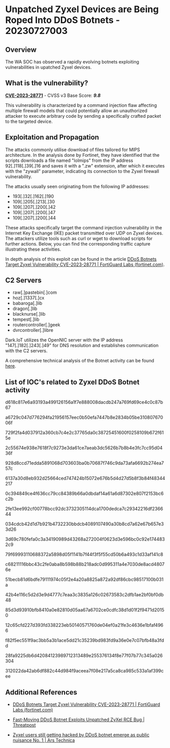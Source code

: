 # Unpatched Zyxel Devices are Being Roped Into DDoS Botnets - 20230727003

## Overview

The WA SOC has observed a rapidly evolving botnets exploiting vulnerabilities in upatched Zyxel devices.

## What is the vulnerability?

[**CVE-2023-28771**](https://nvd.nist.gov/vuln/detail/CVE-2023-28771) - CVSS v3 Base Score: ***9.8***

This vulnerability is characterized by a command injection flaw affecting multiple firewall models that could potentially allow an unauthorized attacker to execute arbitrary code by sending a specifically crafted packet to the targeted device.

## Exploitation and Propagation

The attacks commonly utilise download of files tailored for MIPS architecture. In the analysis done by Fortinet, they have identified that the scripts downloads a file named "lolmips" from the IP address 92\[.\]118\[.\]39\[.\]16 and saves it with a ".zw" extension, after which it executes with the "zywall" parameter, indicating its connection to the Zyxel firewall vulnerability.

The attacks usually seen originating from the following IP addresses:

- 193\[.\]32\[.\]162\[.\]190
- 109\[.\]205\[.\]213\[.\]30
- 109\[.\]207\[.\]200\[.\]42
- 109\[.\]207\[.\]200\[.\]47
- 109\[.\]207\[.\]200\[.\]44

These attacks specifically target the command injection vulnerability in the Internet Key Exchange (IKE) packet transmitted over UDP on Zyxel devices. The attackers utilize tools such as curl or wget to download scripts for further actions. Below, you can find the corresponding traffic capture illustrating these activities.

In depth analysis of this exploit can be found in the article [DDoS Botnets Target Zyxel Vulnerability CVE-2023-28771 | FortiGuard Labs (fortinet.com)](https://www.fortinet.com/blog/threat-research/ddos-botnets-target-zyxel-vulnerability-cve-2023-28771).

## C2 Servers

- raw\[.\]pastebin\[.\]com
- hoz\[.\]1337\[.\]cx
- babaroga\[.\]lib
- dragon\[.\]lib
- blacknurse\[.\]lib
- tempest\[.\]lib
- routercontroller\[.\]geek
- dvrcontroller\[.\]libre

Dark.IoT utilizes the OpenNIC server with the IP address "147\[.\]182\[.\]243\[.\]49" for DNS resolution and establishes communication with the C2 servers.

A comprehensive technical analysis of the Botnet activity can be found [here](https://www.fortinet.com/blog/threat-research/ddos-botnets-target-zyxel-vulnerability-cve-2023-28771).

## List of IOC's related to Zyxel DDoS Botnet activity

d618c817e6a93193a499126156a1f7e888008dacdb247a769fd69ce4c0c87b67

a6729c047d776294fa21956157eec0b50efa7447b8e2834b05be31080767006f

729f2fa4d037912a360cb7c4e2c37765da0c38725451600f0258109b672f615e

2c55674e938e7618f7c9273e3da61ce7aeab3dc5626b7b8b4e3fc7cc95d0436f

928d8ccd71edda5891068d703603ba0b70687f746c9da73afa6692b274ea757c

6137a30d8eb932d25664ced747424b15072e676b5d4d27d5b8f3b84f48344217

0c394849ce4f636cc79cc84389b66a0dbdaf14a61a6d87302e807f2153bc6c2b

2fe13ee992cf00778bcc92dc3732305114dca1700dedca7c29342216df236644

034cdcb42d1d7b921b4732230bbdcb4089107490a30b8cd7a62e67b657e33d26

3d69c780fefa0c3a34190989d43268a272004f0623d3e596bc0c92e1744832c9

79f69993110688372a5898d05f1141b7f44f3f5f55cd50b6a493c1d33af141c8

c68211116bbc43c2fe0aba8b598b88b218adc0d995311a4e7030de8acd48076e

51becb81d6bdfe79111974c05f2e4a20a8825a872a92df86cbc98517100b031a

42b4e116c5d2d3e9d4777c7eaa3c3835a126c02673583c2dfb1ae2bf0bf0db48

85d3d93910bfb8410a0e82810d05aa67a6702ce0cdfc38d1d01f2f9471d20150

12c65cfd227d393fd338223eb50140571760de04ef0a21fe3c4636e1bfaf4966

f82f5ec551f9ac3bb5a3b1ace5dd21c35239bd983fd9a36e0e7c07bfb48a3fdd

28fa9225db6d42084123989712313489e255376134f8e77f07b77c345a026304

312022da42ab6df882c44d984f9aceea7f08e217a5ca8ca985c533a1af399cee

## Additional References

- [DDoS Botnets Target Zyxel Vulnerability CVE-2023-28771 | FortiGuard Labs (fortinet.com)](https://www.fortinet.com/blog/threat-research/ddos-botnets-target-zyxel-vulnerability-cve-2023-28771)

- [Fast-Moving DDoS Botnet Exploits Unpatched ZyXel RCE Bug | Threatpost](https://threatpost.com/fast-moving-ddos-botnet-unpatched-zyxel-rce-bug/155059/)

- [Zyxel users still getting hacked by DDoS botnet emerge as public nuisance No. 1 | Ars Technica](https://arstechnica.com/security/2023/07/ddos-botnets-are-still-feeding-on-zyxel-devices-with-vulnerable-critical-flaw/)
